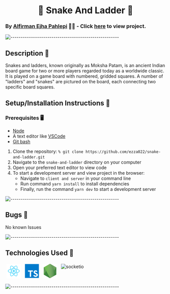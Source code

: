 <h1 align="center">🐍 Snake And Ladder 🎲 </h1>

### By [Alfirman Ejha Pahlepi](https://github.com/ezza022/) 👨‍💻 - Click [here](https://snake-and-ladder-five.vercel.app/) to view project.

![-----------------------------------------------------](https://raw.githubusercontent.com/andreasbm/readme/master/assets/lines/rainbow.png)

## Description 📝

Snakes and ladders, known originally as Moksha Patam, is an ancient Indian board game for two or more players regarded today as a worldwide classic. It is played on a game board with numbered, gridded squares. A number of "ladders" and "snakes" are pictured on the board, each connecting two specific board squares.
## Setup/Installation Instructions 📁

### Prerequisites 🖥️

- [Node](https://nodejs.org/en/)
- A text editor like [VSCode](https://code.visualstudio.com/)
- [Git bash](https://git-scm.com/)

1. Clone the repository: `% git clone https://github.com/ezza022/snake-and-ladder.git`
2. Navigate to the `snake-and-ladder` directory on your computer
3. Open your preferred text editor to view code
4. To start a development server and view project in the browser:
   - Navigate to `client and server` in your command line
   - Run command `yarn install` to install dependencies
   - Finally, run the command `yarn dev` to start a development server

![-----------------------------------------------------](https://raw.githubusercontent.com/andreasbm/readme/master/assets/lines/rainbow.png)

## Bugs 🐞

No known Issues

![-----------------------------------------------------](https://raw.githubusercontent.com/andreasbm/readme/master/assets/lines/rainbow.png)

## Technologies Used 💾

<div>
<img src="https://raw.githubusercontent.com/github/explore/80688e429a7d4ef2fca1e82350fe8e3517d3494d/topics/react/react.png" alt="React" height="45" style="vertical-align:top; margin:4px">
<img src="https://raw.githubusercontent.com/devicons/devicon/master/icons/typescript/typescript-original.svg" alt="TypeScipt" height="45" style="vertical-align:top; margin:4px">
<img src="https://raw.githubusercontent.com/github/explore/80688e429a7d4ef2fca1e82350fe8e3517d3494d/topics/nodejs/nodejs.png" alt="NodeJS" height="45" style="vertical-align:top; margin:4px">
<img src="https://raw.githubusercontent.com/tomchen/stack-icons/master/logos/socket.io.svg" alt="socketio" height="45" style="vertical-align:top; margin:4px">

![-----------------------------------------------------](https://raw.githubusercontent.com/andreasbm/readme/master/assets/lines/rainbow.png)
